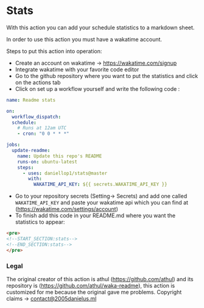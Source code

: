 # Stats

With this action you can add your schedule statistics to a markdown sheet.

In order to use this action you must have a wakatime account.

Steps to put this action into operation:

* Create an account on wakatime -> https://wakatime.com/signup
* Integrate wakatime with your favorite code editor
* Go to the github repository where you want to put the statistics and click on the actions tab
* Click on set up a workflow yourself and write the following code : 
```yml
name: Readme stats

on:
  workflow_dispatch:
  schedule:
    # Runs at 12am UTC
    - cron: "0 0 * * *"

jobs:
  update-readme:
    name: Update this repo's README
    runs-on: ubuntu-latest
    steps:
      - uses: daniellop1/stats@master
        with:
          WAKATIME_API_KEY: ${{ secrets.WAKATIME_API_KEY }}
 ```

* Go to your repository secrets (Setting-> Secrets) and add one called `WAKATIME_API_KEY` and paste your wakatime api which you can find at (https://wakatime.com/settings/account)
* To finish add this code in your README.md where you want the statistics to appear:

```md
<pre>
<!--START_SECTION:stats-->
<!--END_SECTION:stats-->
</pre>
```



### Legal
The original creator of this action is athul (https://github.com/athul) and its repository is (https://github.com/athul/waka-readme), this action is customized for me because the original gave me problems. Copyright claims -> contact@2005danielus.ml
